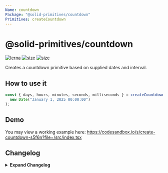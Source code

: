 ```yaml
---
Name: countdown
Package: "@solid-primitives/countdown"
Primitives: createCountdown
---
```


# @solid-primitives/countdown

[![lerna](https://img.shields.io/badge/maintained%20with-lerna-cc00ff.svg)](https://lerna.js.org/)
[![size](https://img.shields.io/bundlephobia/minzip/@solid-primitives/countdown)](https://bundlephobia.com/package/@solid-primitives/countdown)
[![size](https://img.shields.io/npm/v/@solid-primitives/countdown)](https://www.npmjs.com/package/@solid-primitives/countdown)

Creates a countdown primitive based on supplied dates and interval.

## How to use it

```ts
const { days, hours, minutes, seconds, milliseconds } = createCountdown(
  new Date("January 1, 2025 00:00:00")
);
```

## Demo

You may view a working example here: https://codesandbox.io/s/create-countdown-s5f6n?file=/src/index.tsx

## Changelog

<details>
<summary><b>Expand Changelog</b></summary>

0.0.100

First commit of the countdown primitive.

</details>

